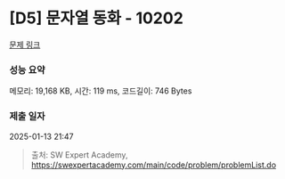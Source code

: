 # [D5] 문자열 동화 - 10202 

[문제 링크](https://swexpertacademy.com/main/code/problem/problemDetail.do?contestProbId=AXMCa8EaVioDFAWv) 

### 성능 요약

메모리: 19,168 KB, 시간: 119 ms, 코드길이: 746 Bytes

### 제출 일자

2025-01-13 21:47



> 출처: SW Expert Academy, https://swexpertacademy.com/main/code/problem/problemList.do